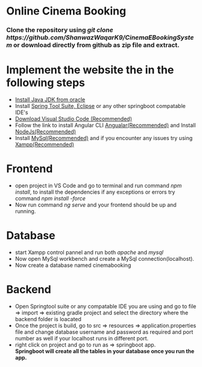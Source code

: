 # Online Cinema Booking
<h3> Clone the repository using <i> git clone https://github.com/ShanwazWaqarK9/CinemaEBookingSystem </i> or download directly from github as zip file and extract.</h3>
<h1>Implement the website the in the following steps</h1>
<ul><li><a href="https://www.oracle.com/java/technologies/downloads/">Install Java JDK from oracle</a></li>
<li>Install <a href="https://spring.io/tools">Spring Tool Suite, </a><a href="https://www.eclipse.org/downloads/">Eclipse</a> or any other springboot compatable IDE's </li>
<li><a href="https://code.visualstudio.com/">Download Visual Studio Code (Recommended)</a></li>
<li>Follow the link to install Angular CLI <a href="https://angular.io/cli">Angualar(Recommended)</a> and Install <a href="https://nodejs.org/en/download/">NodeJs(Recommended)</a></li>
<li>Install <a href="https://dev.mysql.com/downloads/workbench/">MySql(Recommended)</a> and if you encounter any issues try using<a href="https://www.apachefriends.org/download.html"> Xampp(Recommended)</a></li>
</ul>
<h1>Frontend</h1>
<ul><li>open project in VS Code and go to terminal and run command <i>npm install</i>, to install the dependencies if any exceptions or errors try command <i>npm install -force</i></li>
<li>Now run command <i>ng serve</i> and your frontend should be up and running.</li></ul>
<h1>Database</h1>
<ul><li> start Xampp control pannel and run both<i> apache</i> and <i>mysql</i></li>
<li>Now open MySql workbench and create a MySql connection(localhost).</li>
<li>Now create a database named cinemabooking</ul>
<h1>Backend</h1>
<ul><li>Open Springtool suite or any compatable IDE you are using and go to file => import => existing gradle project and select the directory where the backend folder is loacated</li>
<li>Once the project is build, go to src => resources => application.properties file and change database username and password as required and port number as well if your localhost runs in different port.</li>
  <li>right click on project and go to run as => springboot app.</li>
  <b>Springboot will create all the tables in your database once you run the app.
